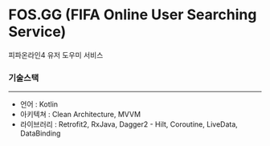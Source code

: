 # FOS.GG (FIFA Online User Searching Service)

피파온라인4 유저 도우미 서비스

### 기술스택
---
* 언어 : Kotlin
* 아키텍쳐 : Clean Architecture, MVVM
* 라이브러리 : Retrofit2, RxJava, Dagger2 - Hilt, Coroutine, LiveData, DataBinding

